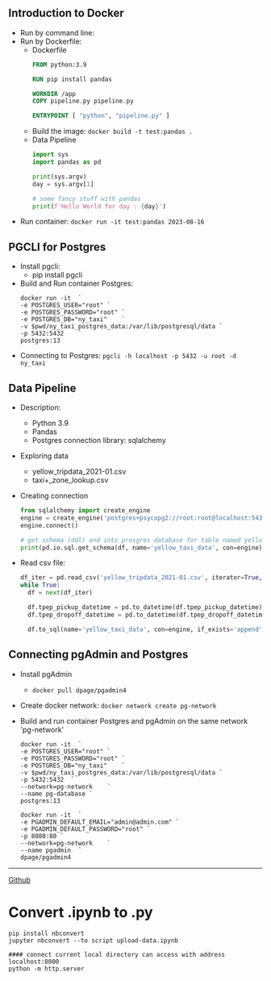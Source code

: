 ## Introduction to Docker
* Run by command line:
* Run by Dockerfile:
  * Dockerfile
    ```Dockerfile
    FROM python:3.9
  
    RUN pip install pandas
  
    WORKDIR /app
    COPY pipeline.py pipeline.py
  
    ENTRYPOINT [ "python", "pipeline.py" ]
    ```
  * Build the image: ```docker build -t test:pandas .```
  * Data Pipeline
    ```Python
    import sys
    import pandas as pd
    
    print(sys.argv)
    day = sys.argv[1]
    
    # some fancy stuff with pandas
    print(f'Hello World for day : {day}')
    ```
* Run container:
  ```docker run -it test:pandas 2023-08-16```

## PGCLI for Postgres
* Install pgcli: 
  * pip install pgcli
* Build and Run container Postgres:
  ```
  docker run -it  `
  -e POSTGRES_USER="root" `
  -e POSTGRES_PASSWORD="root" `
  -e POSTGRES_DB="ny_taxi"    `
  -v $pwd/ny_taxi_postgres_data:/var/lib/postgresql/data `
  -p 5432:5432    `
  postgres:13
  ```
* Connecting to Postgres:
  ```pgcli -h localhost -p 5432 -u root -d ny_taxi```

## Data Pipeline
* Description:
  * Python 3.9
  * Pandas
  * Postgres connection library: sqlalchemy

* Exploring data
  * yellow_tripdata_2021-01.csv
  * taxi+_zone_lookup.csv

* Creating connection
  ```Python
  from sqlalchemy import create_engine
  engine = create_engine('postgres+psycopg2://root:root@localhost:5432/ny_taxi')
  engine.connect()

  # get schema (ddl) and into prosgres database for table named yellow_taxi_data
  print(pd.io.sql.get_schema(df, name='yellow_taxi_data', con=engine))
  ```

* Read csv file:
  ```Python
  df_iter = pd.read_csv('yellow_tripdata_2021-01.csv', iterator=True, chunksize=100000)
  while True:
    df = next(df_iter)
  
    df.tpep_pickup_datetime = pd.to_datetime(df.tpep_pickup_datetime)
    df.tpep_dropoff_datetime = pd.to_datetime(df.tpep_dropoff_datetime)
  
    df.to_sql(name='yellow_taxi_data', con=engine, if_exists='append')
  ```

## Connecting pgAdmin and Postgres
* Install pgAdmin
  * ```docker pull dpage/pgadmin4```

* Create docker network: ```docker network create pg-network```

* Build and run container Postgres and pgAdmin on the same network 'pg-network'
  ```
  docker run -it  `
  -e POSTGRES_USER="root" `
  -e POSTGRES_PASSWORD="root" `
  -e POSTGRES_DB="ny_taxi"    `
  -v $pwd/ny_taxi_postgres_data:/var/lib/postgresql/data `
  -p 5432:5432  `
  --network=pg-network    `
  --name pg-database `
  postgres:13
  ```
 
  ```
  docker run -it  `
  -e PGADMIN_DEFAULT_EMAIL="admin@admin.com" `
  -e PGADMIN_DEFAULT_PASSWORD="root" `
  -p 8080:80 `
  --network=pg-network    `
  --name pgadmin  `
  dpage/pgadmin4
  ```

---
[Github](https://www.github.com)
# Convert .ipynb to .py
```
pip install nbconvert
jupyter nbconvert --to script upload-data.ipynb

#### connect current local directory can access with address localhost:8000
python -m http.server

